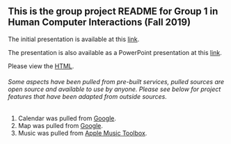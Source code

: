 ## This is the group project README for Group 1 in Human Computer Interactions (Fall 2019) 

The initial presentation is available at this [link](https://github.com/apape97/P1.GroupID/blob/master/HCI%20Project.pdf). 

The presentation is also available as a PowerPoint presentation at this [link](https://texastechuniversity-my.sharepoint.com/:p:/g/personal/aaron_arnold_ttu_edu/EatX6RA2JcdIq4LYE9T27tYBcHKxCIjDdOKjVnREXZwKfQ?e=BPe1ch). 

Please view the [HTML](https://github.com/apape97/P1.1/blob/master/AaronCode/index.html). 


###### Some aspects have been pulled from pre-built services, pulled sources are open source and available to use by anyone. Please see below for project features that have been adapted from outside sources. 

1. Calendar was pulled from [Google](calendar.google.com). 
2. Map was pulled from [Google](maps.google.com). 
3. Music was pulled from [Apple Music Toolbox](https://tools.applemusic.com/en-us?country=us). 
